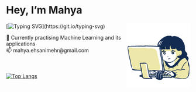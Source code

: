 <h1> Hey, I’m Mahya </h1>

<img src="giph.gif" width="35%" alt="vector" align="right"> 

[![Typing SVG](https://readme-typing-svg.herokuapp.com?font=Montserrat&color=blue&vCenter=true&lines=Computer+Engineering+Student+👩‍🔬;AI+Enthusiast+📊;Coder+💻;)](https://git.io/typing-svg)

<div align = "left">
  🤖 Currently practising Machine Learning and its applications<br>
  📫 mahya.ehsanimehr@gmail.com <br> 
</div>
<br>
<br>
<div align = "left">
        
[![Top Langs](https://github-readme-stats.vercel.app/api/top-langs/?username=mahya-ehs&layout=compact&theme=transparent&hide_border=true)](https://github.com/mahya-ehs/github-readme-stats)

<!-- [![Mahya's GitHub stats](https://github-readme-stats.vercel.app/api?username=mahya-ehs&show_icons=true&theme=transparent&hide_border=true&hide_title=true)](https://github.com/mahya-ehs) -->

</div>
